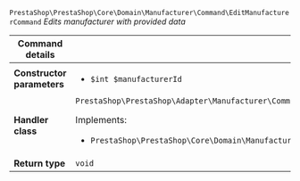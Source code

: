 `PrestaShop\PrestaShop\Core\Domain\Manufacturer\Command\EditManufacturerCommand`
_Edits manufacturer with provided data_

| Command details            |    |
| -------------------------- | -- |
| **Constructor parameters** | <ul> <li>`$int $manufacturerId`</li> </ul> |
| **Handler class**          | `PrestaShop\PrestaShop\Adapter\Manufacturer\CommandHandler\EditManufacturerHandler`  <p> Implements: </p> <ul>  <li>`PrestaShop\PrestaShop\Core\Domain\Manufacturer\CommandHandler\EditManufacturerHandlerInterface`</li>  |
| **Return type** |  `void`  |
